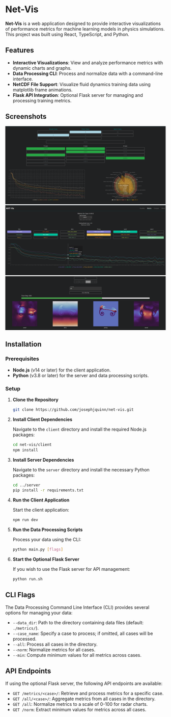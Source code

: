 # Net-Vis

**Net-Vis** is a web application designed to provide interactive visualizations of performance metrics for machine learning models in physics simulations. This project was built using React, TypeScript, and Python.

## Features

- **Interactive Visualizations**: View and analyze performance metrics with dynamic charts and graphs.
- **Data Processing CLI**: Process and normalize data with a command-line interface.
- **NetCDF File Support**: Visualize fluid dynamics training data using matplotlib frame animations.
- **Flask API Integration**: Optional Flask server for managing and processing training metrics.

## Screenshots

<img width="600" src="./imgs/demo1.png" alt="Demo 1">
<img width="600" src="./imgs/demo2.png" alt="Demo 2">
<img width="600" src="./imgs/demo3.png" alt="Demo 3">

## Installation

### Prerequisites

- **Node.js** (v14 or later) for the client application.
- **Python** (v3.8 or later) for the server and data processing scripts.

### Setup

1. **Clone the Repository**

   ```sh
   git clone https://github.com/josephjquinn/net-vis.git
   ```

2. **Install Client Dependencies**

   Navigate to the `client` directory and install the required Node.js packages:

   ```sh
   cd net-vis/client
   npm install
   ```

3. **Install Server Dependencies**

   Navigate to the `server` directory and install the necessary Python packages:

   ```sh
   cd ../server
   pip install -r requirements.txt
   ```

4. **Run the Client Application**

   Start the client application:

   ```sh
   npm run dev
   ```

5. **Run the Data Processing Scripts**

   Process your data using the CLI:

   ```sh
   python main.py [flags]
   ```

6. **Start the Optional Flask Server**

   If you wish to use the Flask server for API management:

   ```sh
   python run.sh
   ```

## CLI Flags

The Data Processing Command Line Interface (CLI) provides several options for managing your data:

- `--data_dir`: Path to the directory containing data files (default: `./metrics/`).
- `--case_name`: Specify a case to process; if omitted, all cases will be processed.
- `--all`: Process all cases in the directory.
- `--norm`: Normalize metrics for all cases.
- `--min`: Compute minimum values for all metrics across cases.

## API Endpoints

If using the optional Flask server, the following API endpoints are available:

- `GET /metrics/<case>/`: Retrieve and process metrics for a specific case.
- `GET /all/<case>/`: Aggregate metrics from all cases in the directory.
- `GET /all`: Normalize metrics to a scale of 0-100 for radar charts.
- `GET /norm`: Extract minimum values for metrics across all cases.

